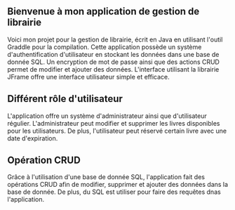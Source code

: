 ## Bienvenue à mon application de gestion de librairie

Voici mon projet pour la gestion de librairie, écrit en Java en utilisant l'outil Graddle pour la compilation. Cette application possède un système d'authentification d'utilisateur en stockant les données dans une base de donnée SQL. Un encryption de mot de passe ainsi que des actions CRUD permet de modifier et ajouter des données. L'interface utilisant la librairie JFrame offre une interface utilisateur simple et efficace.

## Différent rôle d'utilisateur

L'application offre un système d'administrateur ainsi que d'utilisateur régulier. L'administrateur peut modifier et supprimer les livres disponibles pour les utilisateurs. De plus, l'utilisateur peut réservé certain livre avec une date d'expiration.

## Opération CRUD

Grâce à l'utilisation d'une base de donnée SQL, l'application fait des opérations CRUD afin de modifier, supprimer et ajouter des données dans la base de donnée. De plus, du SQL est utiliser pour faire des requêtes dnas l'application.
